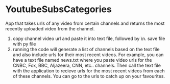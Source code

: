 # YoutubeSubsCategories
App that takes urls of any video from certain channels and returns the most recently uploaded video from the channel.
1. copy channel video url and paste it into text file, followed by \n. save file with py file
2. running the code will generate a list of channels based on the text file and also include urls for their most recent videos.
For example, you can have a text file named news.txt where you paste video urls for the CNBC, Fox, BBC, Aljazeera, CNN, etc.. 
channels. Then call the text file with the application to recieve urls for the most recent videos from each of these channels.
You can go to the urls to catch up on your favourites.
